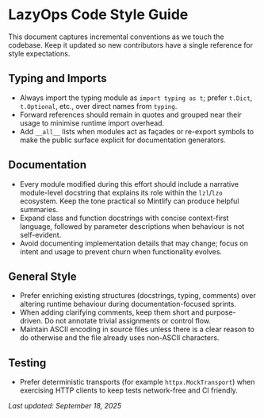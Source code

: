 # LazyOps Code Style Guide

This document captures incremental conventions as we touch the codebase.  Keep
it updated so new contributors have a single reference for style expectations.

## Typing and Imports
- Always import the typing module as `import typing as t`; prefer `t.Dict`,
  `t.Optional`, etc., over direct names from `typing`.
- Forward references should remain in quotes and grouped near their usage to
  minimise runtime import overhead.
- Add `__all__` lists when modules act as façades or re-export symbols to make
  the public surface explicit for documentation generators.

## Documentation
- Every module modified during this effort should include a narrative
  module-level docstring that explains its role within the `lzl`/`lzo`
  ecosystem.  Keep the tone practical so Mintlify can produce helpful
  summaries.
- Expand class and function docstrings with concise context-first language,
  followed by parameter descriptions when behaviour is not self-evident.
- Avoid documenting implementation details that may change; focus on intent and
  usage to prevent churn when functionality evolves.

## General Style
- Prefer enriching existing structures (docstrings, typing, comments) over
  altering runtime behaviour during documentation-focused sprints.
- When adding clarifying comments, keep them short and purpose-driven.  Do not
  annotate trivial assignments or control flow.
- Maintain ASCII encoding in source files unless there is a clear reason to do
  otherwise and the file already uses non-ASCII characters.

## Testing
- Prefer deterministic transports (for example `httpx.MockTransport`) when
  exercising HTTP clients to keep tests network-free and CI friendly.

_Last updated: September 18, 2025_
